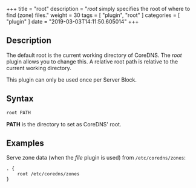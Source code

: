 +++
title = "root"
description = "*root* simply specifies the root of where to find (zone) files."
weight = 30
tags = [ "plugin", "root" ]
categories = [ "plugin" ]
date = "2019-03-03T14:11:50.605014"
+++

## Description

The default root is the current working directory of CoreDNS. The *root* plugin allows you to change
this. A relative root path is relative to the current working directory.

This plugin can only be used once per Server Block.

## Syntax

~~~ txt
root PATH
~~~

**PATH** is the directory to set as CoreDNS' root.

## Examples

Serve zone data (when the *file* plugin is used) from `/etc/coredns/zones`:

~~~ corefile
. {
    root /etc/coredns/zones
}
~~~

